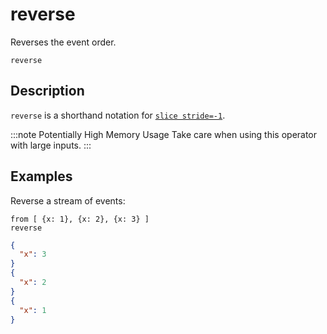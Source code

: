 # reverse

Reverses the event order.

```tql
reverse
```

## Description

`reverse` is a shorthand notation for [`slice stride=-1`](slice.md).

:::note Potentially High Memory Usage
Take care when using this operator with large inputs.
:::

## Examples

Reverse a stream of events:

```tql
from [ {x: 1}, {x: 2}, {x: 3} ]
reverse
```

```json title="Output"
{
  "x": 3
}
{
  "x": 2
}
{
  "x": 1
}
```
